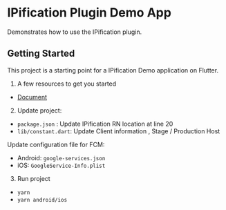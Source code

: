 # IPification Plugin Demo App

Demonstrates how to use the IPification plugin.

## Getting Started

This project is a starting point for a IPification Demo application on Flutter.


1. A few resources to get you started
- [Document](https://developer.ipification.com/#/flutter-plugin/latest/)

2. Update project:
+ `package.json` : Update IPification RN location at line 20
+ `lib/constant.dart`: Update Client information , Stage / Production Host

Update configuration file for FCM:
+ Android: `google-services.json`
+ iOS: `GoogleService-Info.plist`

3. Run project
- `yarn`
- `yarn android/ios`
